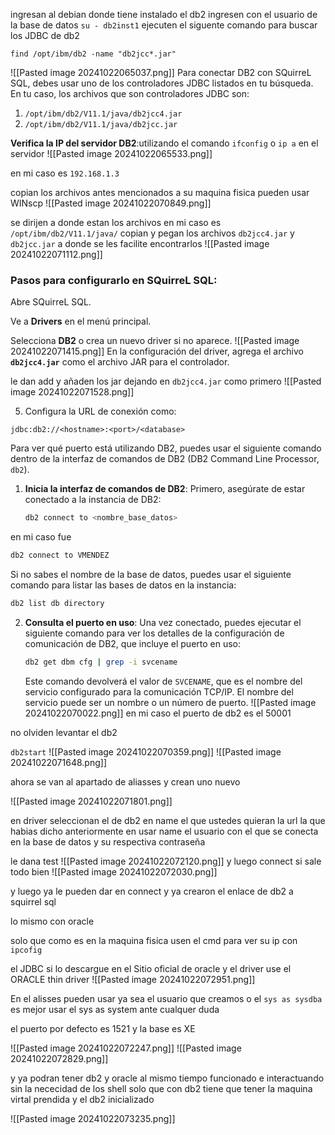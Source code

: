 ingresan al debian donde tiene instalado el db2
ingresen con el usuario de la base de datos `su - db2inst1`
ejecuten el siguente comando para buscar los JDBC de db2

```shell
find /opt/ibm/db2 -name "db2jcc*.jar"
```
![[Pasted image 20241022065037.png]]
Para conectar DB2 con SQuirreL SQL, debes usar uno de los controladores JDBC listados en tu búsqueda. En tu caso, los archivos que son controladores JDBC son:

1. `/opt/ibm/db2/V11.1/java/db2jcc4.jar`
2. `/opt/ibm/db2/V11.1/java/db2jcc.jar`

**Verifica la IP del servidor DB2**:utilizando el comando `ifconfig` o `ip a` en el servidor
![[Pasted image 20241022065533.png]]

en mi caso es `192.168.1.3`


copian los archivos antes mencionados a su maquina fisica pueden usar WINscp
![[Pasted image 20241022070849.png]]

se dirijen a donde estan los archivos en mi caso es `/opt/ibm/db2/V11.1/java/` copian y pegan los archivos `db2jcc4.jar` y `db2jcc.jar` a donde se les facilite encontrarlos
![[Pasted image 20241022071112.png]]
### Pasos para configurarlo en SQuirreL SQL:

Abre SQuirreL SQL.

Ve a **Drivers** en el menú principal.

Selecciona **DB2** o crea un nuevo driver si no aparece.
![[Pasted image 20241022071415.png]]
En la configuración del driver, agrega el archivo **`db2jcc4.jar`** como el archivo JAR para el controlador. 

le dan add y añaden los jar dejando en `db2jcc4.jar` como primero
![[Pasted image 20241022071528.png]]

5. Configura la URL de conexión como:
```
jdbc:db2://<hostname>:<port>/<database>

```


Para ver qué puerto está utilizando DB2, puedes usar el siguiente comando dentro de la interfaz de comandos de DB2 (DB2 Command Line Processor, `db2`).

1. **Inicia la interfaz de comandos de DB2**:
   Primero, asegúrate de estar conectado a la instancia de DB2:

   ```bash
   db2 connect to <nombre_base_datos>
   ```
 en mi caso fue
   ```bash
   db2 connect to VMENDEZ
   ```

   Si no sabes el nombre de la base de datos, puedes usar el siguiente comando para listar las bases de datos en la instancia:

   ```bash
   db2 list db directory
   ```

2. **Consulta el puerto en uso**:
   Una vez conectado, puedes ejecutar el siguiente comando para ver los detalles de la configuración de comunicación de DB2, que incluye el puerto en uso:

   ```bash
   db2 get dbm cfg | grep -i svcename
   ```

   Este comando devolverá el valor de `SVCENAME`, que es el nombre del servicio configurado para la comunicación TCP/IP. El nombre del servicio puede ser un nombre o un número de puerto.
![[Pasted image 20241022070022.png]]
en mi caso el puerto de db2 es el 50001

no olviden levantar el db2 

`db2start`
 ![[Pasted image 20241022070359.png]]
![[Pasted image 20241022071648.png]]

ahora se van al apartado de aliasses y crean uno nuevo

![[Pasted image 20241022071801.png]]

en driver seleccionan el de db2 
en name el que ustedes quieran 
la url la que habias dicho anteriormente 
en usar name el usuario con el que se conecta en la base de datos
y su respectiva contraseña

le dana test 
![[Pasted image 20241022072120.png]]
y luego connect si sale todo bien 
![[Pasted image 20241022072030.png]]

y luego ya le pueden dar en connect
 y ya crearon el enlace de db2 a squirrel sql

lo mismo con oracle

solo que como es en la maquina fisica usen el cmd para ver su ip con `ipcofig`

el JDBC si lo descargue en el Sitio oficial de oracle y el driver use el ORACLE thin driver
![[Pasted image 20241022072951.png]]

En el alisses pueden usar ya sea el usuario que creamos o el `sys as sysdba`
es mejor usar el sys as system ante cualquer duda

el puerto por defecto es 1521 y la base es XE


![[Pasted image 20241022072247.png]]
![[Pasted image 20241022072829.png]]


y ya podran tener db2 y oracle al mismo tiempo funcionado e interactuando sin la nececidad de los shell
solo que con db2 tiene que tener la maquina virtal prendida y el db2 inicializado

![[Pasted image 20241022073235.png]]


